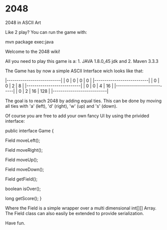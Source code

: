 # 2048
2048 in ASCII Art

Like 2 play? You can run the game with:

mvn package exec:java

Welcome to the 2048 wiki!

All you need to play this game is a: 1. JAVA 1.8.0_45 jdk and 2. Maven 3.3.3

The Game has by now a simple ASCII Interface wich looks like that:

|---------------------------|
|    0 |    0 |    0 |    0 |
|---------------------------|
|    0 |    0 |    2 |    8 |
|---------------------------|
|    0 |    0 |    4 |   16 |
|---------------------------|
|    0 |    2 |   16 |  128 |
|---------------------------|

The goal is to reach 2048 by adding equal ties. 
This can be done by moving all ties with 'a' (left), 'd' (right), 'w' (up) and 's' (down).

Of course you are free to add your own fancy UI by using the privided interface:

public interface Game {

  Field moveLeft();

  Field moveRight();

  Field moveUp();

  Field moveDown();

  Field getField();

  boolean isOver();

  long getScore();
}

Where the Field is a simple wrapper over a multi dimensional int[][] Array. The Field class can also easily be extended to provide serialization.

Have fun.
